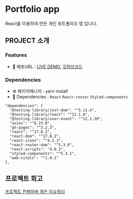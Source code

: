 # Portfolio app

React를 이용하여 만든 개인 포트폴리오 앱 입니다.

## PROJECT 소개

### Features

- 🔗 배포URL : [LIVE DEMO](https://sukyoungshin.github.io/githubpage/), [깃허브코드](https://github.com/sukyoungshin/githubpage)

### Dependencies

- ⚙ 패키지매니저 : yarn install
- 🔨 Dependencies : `React` `React-router` `Styled-components`

```
"dependencies": {
  "@testing-library/jest-dom": "^5.11.4",
  "@testing-library/react": "^11.1.0",
  "@testing-library/user-event": "^12.1.10",
  "axios": "^0.23.0",
  "gh-pages": "^3.2.3",
  "react": "^17.0.2",
  "react-dom": "^17.0.2",
  "react-icons": "^4.3.1",
  "react-router-dom": "^5.3.0",
  "react-scripts": "4.0.3",
  "styled-components": "^5.3.1",
  "web-vitals": "^1.0.1"
},
```

## 프로젝트 회고

[프로젝트 진행하며 겪은 이슈정리](https://github.com/sukyoungshin/TIL/blob/main/Note/portfolio.md)
